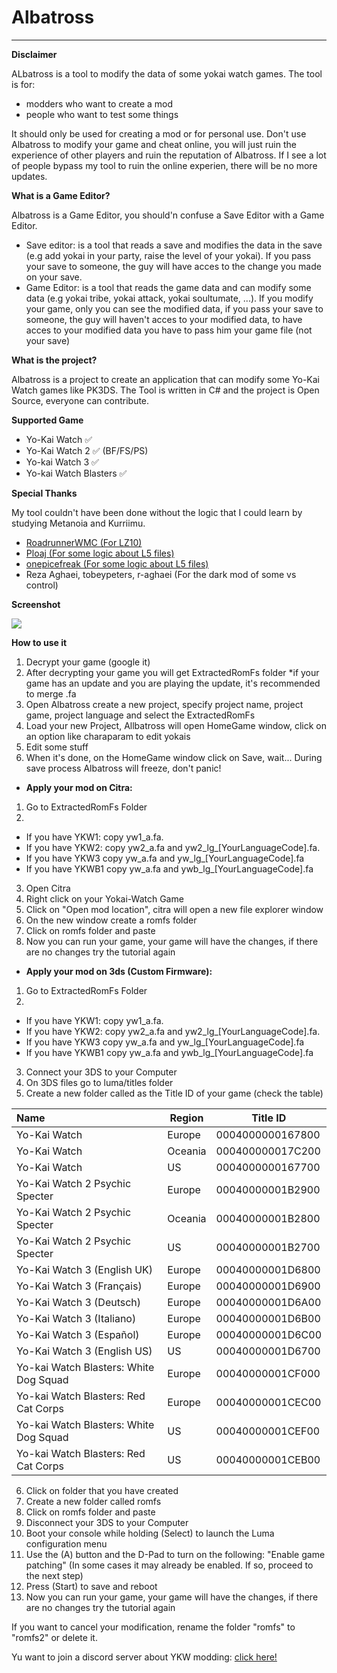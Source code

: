 # Albatross
___________________________________________________________________________
**Disclaimer**

ALbatross is a tool to modify the data of some yokai watch games. The tool is for:
- modders who want to create a mod 
- people who want to test some things 

It should only be used for creating a mod or for personal use. Don't use Albatross to modify your game and cheat online, you will just ruin the experience of other players and ruin the reputation of Albatross. If I see a lot of people bypass my tool to ruin the online experien, there will be no more updates.

**What is a Game Editor?**

Albatross is a Game Editor, you should'n confuse a Save Editor with a Game Editor.  
- Save editor: is a tool that reads a save and modifies the data in the save (e.g add yokai in your party, raise the level of your yokai). If you pass your save to someone, the guy will have acces to the change you made on your save.
- Game Editor: is a tool that reads the game data and can modify some data (e.g yokai tribe, yokai attack, yokai soultumate, ...). If you modify your game, only you can see the modified data, if you pass your save to someone, the guy will haven't acces to your modified data, to have acces to your modified data you have to pass him your game file (not your save)

**What is the project?**

Albatross is a project to create an application that can modify some Yo-Kai Watch games like PK3DS.
The Tool is written in C# and the project is Open Source, everyone can contribute.

**Supported Game**
- Yo-Kai Watch ✅
- Yo-Kai Watch 2 ✅ (BF/FS/PS)
- Yo-kai Watch 3 ✅
- Yo-kai Watch Blasters ✅

**Special Thanks**  

My tool couldn't have been done without the logic that I could learn by studying Metanoia and Kurriimu.
- [RoadrunnerWMC (For LZ10)](https://github.com/RoadrunnerWMC/ndspy)
- [Ploaj (For some logic about L5 files)](https://github.com/Ploaj/Metanoia/tree/master/Metanoia)
- [onepicefreak (For some logic about L5 files)](https://github.com/FanTranslatorsInternational/Kuriimu2)
- Reza Aghaei, tobeypeters, r-aghaei  (For the dark mod of some vs control)

**Screenshot**

![](https://i.imgur.com/sKDoY2J.png)

**How to use it**

1. Decrypt your game (google it)
2. After decrypting your game you will get ExtractedRomFs folder *if your game has an update and you are playing the update, it's recommended to merge .fa
3. Open Albatross create a new project, specify project name, project game, project language and select the ExtractedRomFs
4. Load your new Project, Allbatross will open HomeGame window, click on an option like charaparam to edit yokais
5. Edit some stuff
6. When it's done, on the HomeGame window click on Save, wait... During save process Albatross will freeze, don't panic!  
- **Apply your mod on Citra:**
1. Go to ExtractedRomFs Folder
2. 
- If you have YKW1: copy yw1_a.fa. 
- If you have YKW2: copy yw2_a.fa and yw2_lg_[YourLanguageCode].fa. 
- If you have YKW3 copy yw_a.fa and yw_lg_[YourLanguageCode].fa
- If you have YKWB1 copy yw_a.fa and ywb_lg_[YourLanguageCode].fa
3. Open Citra
4. Right click on your Yokai-Watch Game
5. Click on "Open mod location", citra will open a new file explorer window
6. On the new window create a romfs folder
7. Click on romfs folder and paste
8. Now you can run your game, your game will have the changes, if there are no changes try the tutorial again
- **Apply your mod on 3ds (Custom Firmware):**
1. Go to ExtractedRomFs Folder
2. 
- If you have YKW1: copy yw1_a.fa. 
- If you have YKW2: copy yw2_a.fa and yw2_lg_[YourLanguageCode].fa. 
- If you have YKW3 copy yw_a.fa and yw_lg_[YourLanguageCode].fa
- If you have YKWB1 copy yw_a.fa and ywb_lg_[YourLanguageCode].fa
3. Connect your 3DS to your Computer
4. On 3DS files go to luma/titles folder
5. Create a new folder called as the Title ID of your game (check the table)

|Name|Region|Title ID|
|:----------|-------------|------|
| Yo-Kai Watch |Europe|0004000000167800|
| Yo-Kai Watch |Oceania|000400000017C200|
| Yo-Kai Watch |US|0004000000167700|
| Yo-Kai Watch 2 Psychic Specter|Europe|00040000001B2900|
| Yo-Kai Watch 2 Psychic Specter|Oceania|00040000001B2800|
| Yo-Kai Watch 2 Psychic Specter|US|00040000001B2700|
| Yo-Kai Watch 3 (English UK)|Europe|00040000001D6800|
| Yo-Kai Watch 3 (Français)|Europe|00040000001D6900|
| Yo-Kai Watch 3 (Deutsch)|Europe|00040000001D6A00|
| Yo-Kai Watch 3 (Italiano)|Europe|00040000001D6B00|
| Yo-Kai Watch 3 (Español)|Europe|00040000001D6C00|
| Yo-Kai Watch 3 (English US)|US|00040000001D6700|
| Yo-kai Watch Blasters: White Dog Squad|Europe|00040000001CF000|
| Yo-kai Watch Blasters: Red Cat Corps|Europe|00040000001CEC00|
| Yo-kai Watch Blasters: White Dog Squad|US|00040000001CEF00|
| Yo-kai Watch Blasters: Red Cat Corps|US|00040000001CEB00|

6. Click on folder that you have created
7. Create a new folder called romfs
8. Click on romfs folder and paste
9. Disconnect your 3DS to your Computer
10. Boot your console while holding (Select) to launch the Luma configuration menu
11. Use the (A) button and the D-Pad to turn on the following: "Enable game patching" (In some cases it may already be enabled. If so, proceed to the next step)
12. Press (Start) to save and reboot
13. Now you can run your game, your game will have the changes, if there are no changes try the tutorial again

If you want to cancel your modification, rename the folder "romfs" to "romfs2" or delete it.

Yu want to join a discord server about YKW modding: [click here!](https://discord.gg/wmuhEaNaSZ)
